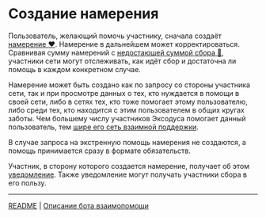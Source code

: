 # Создание намерения

Пользователь, желающий помочь участнику, сначала создаёт [намерение ❤️](../glossary/glossary.md). Намерение в дальнейшем может корректироваться. Сравнивая сумму намерений с [недостающей суммой сбора 🙏](../glossary/glossary.md), участники сети могут отслеживать, как идёт сбор и достаточна ли помощь в каждом конкретном случае.

Намерение может быть создано как по запросу со стороны участника сети, так и при просмотре данных о тех, кто нуждается в помощи в своей сети, либо в сетях тех, кто тоже помогает этому пользователю, либо среди тех, кто находится с этим пользователем в общих кругах заботы. Чем большему числу участников Эксодуса помогает данный пользователь, тем [шире его сеть взаимной поддержки](../actions/show_circle.md). 

В случае запроса на экстренную помощь намерения не создаются, а помощь принимается сразу в формате обязательств.

Участник, в сторону которого создается намерение, получает об этом [уведомление](../notifications/intention_created.md).
Также уведомление могут получать участники сбора в его пользу.

---
[README](README.md)  |   [Описание бота взаимопомощи](../index.md) 
